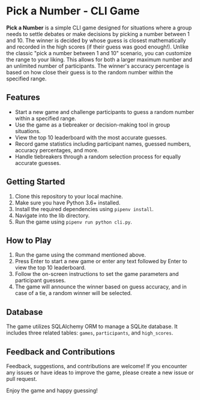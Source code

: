 # Pick a Number - CLI Game

**Pick a Number** is a simple CLI game designed for situations where a group needs to settle debates or make decisions by picking a number between 1 and 10. The winner is decided by whose guess is closest mathematically and recorded in the high scores (if their guess was good enough!). Unlike the classic "pick a number between 1 and 10" scenario, you can customize the range to your liking. This allows for both a larger maximum number and an unlimited number of participants. The winner's accuracy percentage is based on how close their guess is to the random number within the specified range.

## Features

- Start a new game and challenge participants to guess a random number within a specified range.
- Use the game as a tiebreaker or decision-making tool in group situations.
- View the top 10 leaderboard with the most accurate guesses.
- Record game statistics including participant names, guessed numbers, accuracy percentages, and more.
- Handle tiebreakers through a random selection process for equally accurate guesses.

## Getting Started

1. Clone this repository to your local machine.
2. Make sure you have Python 3.6+ installed.
3. Install the required dependencies using `pipenv install`.
4. Navigate into the lib directory.
5. Run the game using `pipenv run python cli.py`.

## How to Play

1. Run the game using the command mentioned above.
2. Press Enter to start a new game or enter any text followed by Enter to view the top 10 leaderboard.
3. Follow the on-screen instructions to set the game parameters and participant guesses.
4. The game will announce the winner based on guess accuracy, and in case of a tie, a random winner will be selected.

## Database

The game utilizes SQLAlchemy ORM to manage a SQLite database. It includes three related tables: `games`, `participants`, and `high_scores`.

## Feedback and Contributions

Feedback, suggestions, and contributions are welcome! If you encounter any issues or have ideas to improve the game, please create a new issue or pull request.

Enjoy the game and happy guessing!
